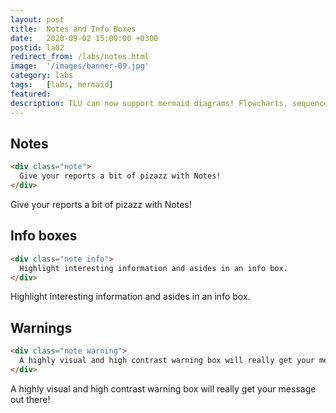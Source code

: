 ```yaml
---
layout: post
title:  Notes and Info Boxes
date:   2020-09-02 15:00:00 +0300
postid: la02
redirect_from: /labs/notes.html
image:  '/images/banner-09.jpg'
category: labs
tags:   [labs, mermaid]
featured:
description: TLU can now support mermaid diagrams! Flowcharts, sequence diagrams and more!
---
```


## Notes

```html
<div class="note">
  Give your reports a bit of pizazz with Notes!
</div>
```
<div class="note">
Give your reports a bit of pizazz with Notes!
</div>

## Info boxes

```html
<div class="note info">
  Highlight interesting information and asides in an info box.
</div>
```

<div class="note info">
  Highlight interesting information and asides in an info box.
</div>

## Warnings

```html
<div class="note warning">
  A highly visual and high contrast warning box will really get your message out there!
</div>
```

<div class="note warning">
  A highly visual and high contrast warning box will really get your message out there!
</div>
